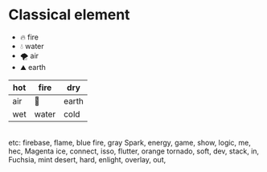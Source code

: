 # Classical element

- 🔥 fire
- 💧 water
- 🌪️ air
- ⛰️ earth


|hot|fire|dry|
|---|---|---|
|air|🐒|earth|
|wet|water|cold|
 
<br/>
etc:
firebase, flame, blue fire, gray Spark, energy, game, show, logic, 
me, hec, Magenta ice, connect, isso, 
flutter, orange tornado, soft, dev, stack, in, 
Fuchsia, mint desert, hard, enlight, overlay, out, 
